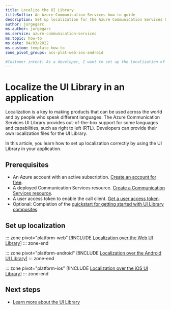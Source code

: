 ```yaml
---
title: Localize the UI Library
titleSuffix: An Azure Communication Services how-to guide
description: Set up localization for the Azure Communication Services UI Library.
author: jorgegarc
ms.author: jorgegarc
ms.service: azure-communication-services
ms.topic: how-to 
ms.date: 04/03/2022
ms.custom: template-how-to
zone_pivot_groups: acs-plat-web-ios-android

#Customer intent: As a developer, I want to set up the localization of the UI Library in my application.
---
```


# Localize the UI Library in an application

Localization is a key to making products that can be used across the world and by people who speak different languages. The Azure Communication Services UI Library provides out-of-the-box support for some languages and capabilities, such as right to left (RTL). Developers can provide their own localization files for the UI Library.

In this article, you learn how to set up localization correctly by using the UI Library in your application.

## Prerequisites

- An Azure account with an active subscription. [Create an account for free](https://azure.microsoft.com/free/?WT.mc_id=A261C142F).
- A deployed Communication Services resource. [Create a Communication Services resource](../../quickstarts/create-communication-resource.md).
- A user access token to enable the call client. [Get a user access token](../../quickstarts/identity/access-tokens.md).
- Optional: Completion of the [quickstart for getting started with UI Library composites](../../quickstarts/ui-library/get-started-composites.md).

## Set up localization

::: zone pivot="platform-web"
[!INCLUDE [Localization over the Web UI Library](./includes/localization/web.md)]
::: zone-end

::: zone pivot="platform-android"
[!INCLUDE [Localization over the Android UI Library](./includes/localization/android.md)]
::: zone-end

::: zone pivot="platform-ios"
[!INCLUDE [Localization over the iOS UI Library](./includes/localization/ios.md)]
::: zone-end

## Next steps

- [Learn more about the UI Library](../../concepts/ui-library/ui-library-overview.md)
